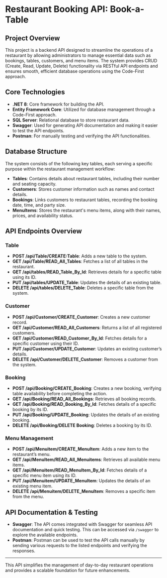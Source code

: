 # Restaurant Booking API: Book-a-Table

## Project Overview

This project is a backend API designed to streamline the operations of a restaurant by allowing administrators to manage essential data such as bookings, tables, customers, and menu items. The system provides CRUD (Create, Read, Update, Delete) functionality via RESTful API endpoints and ensures smooth, efficient database operations using the Code-First approach.

## Core Technologies

- **.NET 8**: Core framework for building the API.
- **Entity Framework Core**: Utilized for database management through a Code-First approach.
- **SQL Server**: Relational database to store restaurant data.
- **Swagger**: Used for generating API documentation and making it easier to test the API endpoints.
- **Postman**: For manually testing and verifying the API functionalities.

## Database Structure

The system consists of the following key tables, each serving a specific purpose within the restaurant management workflow:

- **Tables**: Contains details about restaurant tables, including their number and seating capacity.
- **Customers**: Stores customer information such as names and contact details.
- **Bookings**: Links customers to restaurant tables, recording the booking date, time, and party size.
- **MenuItems**: Stores the restaurant's menu items, along with their names, prices, and availability status.

## API Endpoints Overview

### Table

- **POST /api/Table/CREATE:Table**: Adds a new table to the system.
- **GET /api/Table/READ_All_Tables**: Fetches a list of all tables in the restaurant.
- **GET /api/tables/READ_Table_By_Id**: Retrieves details for a specific table using its ID.
- **PUT /api/tables/UPDATE_Table**: Updates the details of an existing table.
- **DELETE /api/tables/DELETE_Table**: Deletes a specific table from the system.

### Customer

- **POST /api/Customer/CREATE_Customer**: Creates a new customer record.
- **GET /api/Customer/READ_All_Customers**: Returns a list of all registered customers.
- **GET /api/Customer/READ_Customer_By_Id**: Fetches details for a specific customer using their ID.
- **PUT /api/Customer/UPDATE_Customer**: Updates an existing customer’s details.
- **DELETE /api/Customer/DELETE_Customer**: Removes a customer from the system.

### Booking

- **POST /api/Booking/CREATE_Booking**: Creates a new booking, verifying table availability before completing the action.
- **GET /api/Booking/READ_All_Bookings**: Retrieves all booking records.
- **GET /api/Booking/READ_Booking_By_Id**: Fetches details of a specific booking by its ID.
- **PUT /api/Booking/UPDATE_Booking**: Updates the details of an existing booking.
- **DELETE /api/Booking/DELETE Booking**: Deletes a booking by its ID.

### Menu Management

- **POST /api/Menuitem/CREATE_MenuItem**: Adds a new item to the restaurant’s menu.
- **GET /api/MenuItem/READ_All_Menuitems**: Retrieves all available menu items.
- **GET /api/Menuitem/READ_MenuItem_By_Id**: Fetches details of a specific menu item using its ID.
- **PUT /api/Menuitem/UPDATE_MenuItem**: Updates the details of an existing menu item.
- **DELETE /api/Menuitem/DELETE_MenuItem**: Removes a specific item from the menu.

## API Documentation & Testing

- **Swagger**: The API comes integrated with Swagger for seamless API documentation and quick testing. This can be accessed via `/swagger` to explore the available endpoints.
- **Postman**: Postman can be used to test the API calls manually by sending various requests to the listed endpoints and verifying the responses.

---

This API simplifies the management of day-to-day restaurant operations and provides a scalable foundation for future enhancements.
